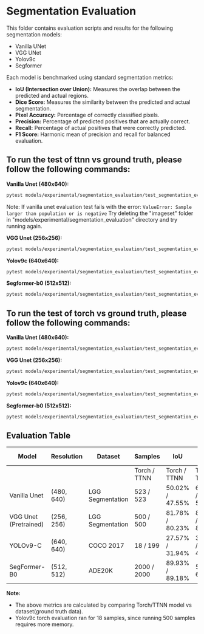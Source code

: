 # Segmentation Evaluation
This folder contains evaluation scripts and results for the following segmentation models:
- Vanilla UNet
- VGG UNet
- Yolov9c
- Segformer

Each model is benchmarked using standard segmentation metrics:
- **IoU (Intersection over Union):** Measures the overlap between the predicted and actual regions.
- **Dice Score:** Measures the similarity between the predicted and actual segmentation.
- **Pixel Accuracy:** Percentage of correctly classified pixels.
- **Precision:** Percentage of predicted positives that are actually correct.
- **Recall:** Percentage of actual positives that were correctly predicted.
- **F1 Score:** Harmonic mean of precision and recall for balanced evaluation.

## To run the test of ttnn vs ground truth, please follow the following commands:

**Vanilla Unet (480x640):**
```sh
pytest models/experimental/segmentation_evaluation/test_segmentation_eval.py::test_vanilla_unet[res0-device_params0-tt_model]
```
Note: If vanilla unet evaluation test fails with the error: `ValueError: Sample larger than population or is negative`
Try deleting the "imageset" folder in "models/experimental/segmentation_evaluation" directory and try running again.

**VGG Unet (256x256):**
```sh
pytest models/experimental/segmentation_evaluation/test_segmentation_eval.py::test_vgg_unet[device_params0-res0-pretrained_weight_true-tt_model]
```

**Yolov9c (640x640):**
```sh
pytest models/experimental/segmentation_evaluation/test_segmentation_eval.py::test_yolov9c[res0-segment-tt_model-True-device_params0]
```

**Segformer-b0 (512x512):**
```sh
pytest models/experimental/segmentation_evaluation/test_segmentation_eval.py::test_segformer[res0-tt_model-device_params0]
```

## To run the test of torch vs ground truth, please follow the following commands:

**Vanilla Unet (480x640):**
```sh
pytest models/experimental/segmentation_evaluation/test_segmentation_eval.py::test_vanilla_unet[res0-device_params0-torch_model]
```

**VGG Unet (256x256):**
```sh
pytest models/experimental/segmentation_evaluation/test_segmentation_eval.py::test_vgg_unet[device_params0-res0-pretrained_weight_true-torch_model]
```

**Yolov9c (640x640):**
```sh
pytest models/experimental/segmentation_evaluation/test_segmentation_eval.py::test_yolov9c[res0-segment-torch_model-True-device_params0]
```

**Segformer-b0 (512x512):**
```sh
pytest models/experimental/segmentation_evaluation/test_segmentation_eval.py::test_segformer[res0-torch_model-device_params0]
```

## Evaluation Table
| Model                 | Resolution | Dataset          | Samples      | IoU             | Dice Score      | Pixel Accuracy  | Precision       | Recall          | F1 Score        |
| --------------------- | ---------- | ---------------- | ------------ | --------------- | --------------- | --------------- | --------------- | --------------- | --------------- |
|                       |            |                  | Torch / TTNN | Torch / TTNN    | Torch / TTNN    | Torch / TTNN    | Torch / TTNN    | Torch / TTNN    | Torch / TTNN    |
| Vanilla Unet          | (480, 640) | LGG Segmentation | 523 / 523    | 50.02% / 47.55% | 61.47% / 58.43% | 99.41% / 99.39% | 81.92% / 77.63% | 53.36% / 50.92% | 61.47% / 58.43% |
| VGG Unet (Pretrained) | (256, 256) | LGG Segmentation | 500 / 500    | 81.78% / 80.23% | 89.38% / 88.25% | 99.53% / 99.48% | 84.43% / 82.24% | 96.37% / 96.90% | 89.38% / 88.25% |
| YOLOv9-C              | (640, 640) | COCO 2017        | 18 / 199     | 27.57% / 31.94% | 37.71% / 42.97% | 73.83% / 72.91% | 35.40% / 38.69% | 42.25% / 52.48% | 37.71% / 42.97% |
| SegFormer-B0          | (512, 512) | ADE20K           | 2000 / 2000    | 89.93% / 89.18% | 5.95% / 6.02%   | 70.33% / 69.87% | 27.97% / 27.84% | 28.20% / 28.20% | 27.89% / 27.83% |

**Note:**
- The above metrics are calculated by comparing Torch/TTNN model vs dataset(ground truth data).
- Yolov9c torch evaluation ran for 18 samples, since running 500 samples requires more memory.
